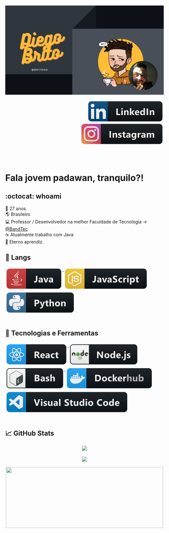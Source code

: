 [![Header](https://raw.githubusercontent.com/britooo/britooo/main/header.png "Header")](https://www.linkedin.com/in/diegobritolima/)

<p align="right">
  <a href="https://www.linkedin.com/in/diegobritolima/">
    <img src="svg/social/linkedIn.svg" alt="LinkedIn" style="vertical-align:top; margin:4px">
  </a>

  <a href="https://www.instagram.com/brito.zip/">
    <img src="svg/social/instagram.svg" alt="Instagram" style="vertical-align:top; margin:4px">
  </a>
</p>

</br>
</br>

# Fala jovem padawan, tranquilo?!

## :octocat: whoami

:older_man: 27 anos.
</br>
:earth_americas: Brasileiro
</br>
:computer: Professor / Desenvolvedor na melhor Faculdade de Tecnologia -> [@BandTec](https://github.com/BandTec)
</br>
:coffee: Atualmente trabalho com Java
</br>
🌱 Eterno aprendiz.

## :hammer: Langs
<a href="https://www.java.com/pt-BR/">
    <img src="svg/dev/languages/java.svg" alt="java" style="vertical-align:top; margin:6px 4px">
</a> 

<a href="https://developer.mozilla.org/pt-BR/docs/Web/JavaScript">
    <img src="svg/dev/languages/js.svg" alt="js" style="vertical-align:top; margin:6px 4px">
</a>  

<a href="https://www.python.org/">
    <img src="svg/dev/languages/python.svg" alt="python" style="vertical-align:top; margin:6px 4px">
</a>  

</br>
</br>

## 🔧 Tecnologias e Ferramentas

<a href="https://pt-br.reactjs.org/">
    <img src="svg/dev/frameworks/react.svg" alt="react" style="vertical-align:top; margin:6px 4px">
</a>  

<a href="https://nodejs.org/en/">
    <img src="svg/dev/frameworks/nodejs.svg" alt="nodejs" style="vertical-align:top; margin:6px 4px">
</a>  

<a href="https://www.gnu.org/software/bash/">
    <img src="svg/dev/tools/bash.svg" alt="bash" style="vertical-align:top; margin:6px 4px">
</a>

<a href="https://www.docker.com/">
    <img src="svg/dev/services/dockerhub.svg" alt="docker" style="vertical-align:top; margin:6px 4px">
</a> 

<a href="https://code.visualstudio.com/">
    <img src="svg/dev/tools/visualstudio_code.svg" alt="visualstudio_code" style="vertical-align:top; margin:6px 4px">
</a> 

</br>
</br>

## &#x1f4c8; GitHub Stats

<p align="center">
<a href="https://github.com/Britooo/Britooo">
    <img widht="48%" height="194px" align="center" src="https://github-readme-stats.vercel.app/api?username=Britooo&show_icons=true&theme=gruvbox"/>
</a>

</br>
</br>

<a href="https://github.com/Britooo/Britooo">
  <img widht="50%" height="194px" align="center" src="https://github-readme-stats.vercel.app/api/top-langs/?username=Britooo&hide=html&title_color=D8A52C&text_color=8DBF7B&icon_color=a9fef7&bg_color=282828&layout=compact" />
</a>

</br>
</br>

  <img height="194px"  width="500px" align="center" src="https://spotify-github-profile.vercel.app/api/view?uid=12142473032&cover_image=false&theme=default" />

</p>
